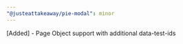 ```yaml
---
"@justeattakeaway/pie-modal": minor
---
```


[Added] - Page Object support with additional data-test-ids
